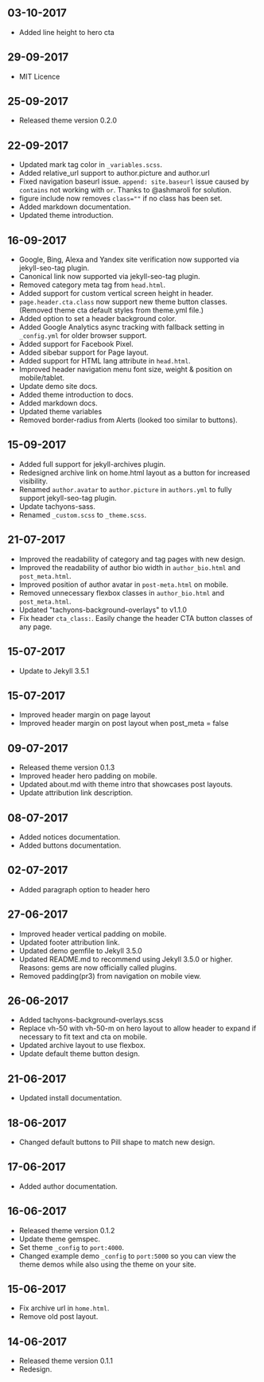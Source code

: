 ## 03-10-2017
- Added line height to hero cta

## 29-09-2017
- MIT Licence

## 25-09-2017
- Released theme version 0.2.0

## 22-09-2017
- Updated mark tag color in `_variables.scss`.
- Added relative_url support to author.picture and author.url
- Fixed navigation baseurl issue. `append: site.baseurl` issue caused by `contains` not working with `or`. Thanks to @ashmaroli for solution.
- figure include now removes `class=""` if no class has been set.
- Added markdown documentation.
- Updated theme introduction.

## 16-09-2017
- Google, Bing, Alexa and Yandex site verification now supported via jekyll-seo-tag plugin.
- Canonical link now supported via jekyll-seo-tag plugin.
- Removed category meta tag from `head.html`.
- Added support for custom vertical screen height in header.
- `page.header.cta.class` now support new theme button classes. (Removed theme cta default styles from theme.yml file.)
- Added option to set a header background color.
- Added Google Analytics async tracking with fallback setting in `_config.yml` for older browser support.
- Added support for Facebook Pixel.
- Added sibebar support for Page layout.
- Added support for HTML lang attribute in `head.html`.
- Improved header navigation menu font size, weight & position on mobile/tablet.
- Update demo site docs.
- Added theme introduction to docs.
- Added markdown docs.
- Updated theme variables
- Removed border-radius from Alerts (looked too similar to buttons).

## 15-09-2017
- Added full support for jekyll-archives plugin.
- Redesigned archive link on home.html layout as a button for increased visibility.
- Renamed `author.avatar` to `author.picture` in `authors.yml` to fully support jekyll-seo-tag plugin.
- Update tachyons-sass.
- Renamed `_custom.scss` to `_theme.scss`.

## 21-07-2017
- Improved the readability of category and tag pages with new design.
- Improved the readability of author bio width in `author_bio.html` and `post_meta.html`.
- Improved position of author avatar in `post-meta.html` on mobile.
- Removed unnecessary flexbox classes in `author_bio.html` and `post_meta.html`.
- Updated "tachyons-background-overlays" to v1.1.0
- Fix header `cta_class:`. Easily change the header CTA button classes of any page.

## 15-07-2017
- Update to Jekyll 3.5.1

## 15-07-2017
- Improved header margin on page layout
- Improved header margin on post layout when post_meta = false

## 09-07-2017
- Released theme version 0.1.3
- Improved header hero padding on mobile.
- Updated about.md with theme intro that showcases post layouts.
- Update attribution link description.

## 08-07-2017
- Added notices documentation.
- Added buttons documentation.

## 02-07-2017
- Added paragraph option to header hero

## 27-06-2017
- Improved header vertical padding on mobile.
- Updated footer attribution link.
- Updated demo gemfile to Jekyll 3.5.0
- Updated README.md to recommend using Jekyll 3.5.0 or higher. Reasons: gems are now officially called plugins.
- Removed padding(pr3) from navigation on mobile view. 

## 26-06-2017
- Added tachyons-background-overlays.scss
- Replace vh-50 with vh-50-m on hero layout to allow header to expand if necessary to fit text and cta on mobile.
- Updated archive layout to use flexbox.
- Update default theme button design.

## 21-06-2017
- Updated install documentation.

## 18-06-2017
- Changed default buttons to Pill shape to match new design.

## 17-06-2017
- Added author documentation.

## 16-06-2017
- Released theme version 0.1.2
- Update theme gemspec.
- Set theme `_config` to `port:4000`.
- Changed example demo `_config` to `port:5000` so you can view the theme demos while also using the theme on your site.

## 15-06-2017
- Fix archive url in `home.html`.
- Remove old post layout.

## 14-06-2017
- Released theme version 0.1.1
- Redesign.
